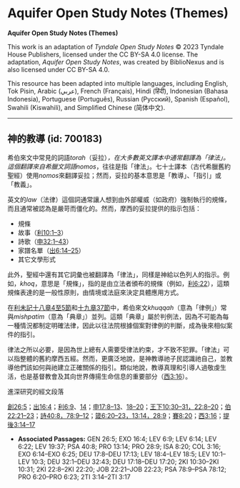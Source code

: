 # Aquifer Open Study Notes (Themes)

**Aquifer Open Study Notes (Themes)**

This work is an adaptation of *Tyndale Open Study Notes* © 2023 Tyndale House Publishers, licensed under the CC BY\-SA 4\.0 license. The adaptation, *Aquifer Open Study Notes*, was created by BiblioNexus and is also licensed under CC BY\-SA 4\.0\.

This resource has been adapted into multiple languages, including English, Tok Pisin, Arabic (عربي), French (Français), Hindi (हिंदी), Indonesian (Bahasa Indonesia), Portuguese (Português), Russian (Русский), Spanish (Español), Swahili (Kiswahili), and Simplified Chinese (简体中文).



--------------------------------

## 神的教導 (id: 700183)

希伯來文中常見的詞語*torah*（妥拉）*，*在大多數英文譯本中通常翻譯為「律法」。這個翻譯來自希臘文詞語*nomos*，往往是指「律法」。七十士譯本（古代希臘舊約聖經）使用*nomos*來翻譯妥拉；然而，妥拉的基本意思是「教導」、「指引」或「教義」。

英文的*law*（法律）這個詞通常讓人想到由外部權威（如政府）強制執行的規條，而且通常被認為是嚴苛而僵化的。然而，摩西的妥拉提供的指示包括：

* 規條
* 故事（[利10:1–3](https://ref.ly/Lev10:1-Lev10:3)）
* 詩歌（[申32:1–43](https://ref.ly/Deut32:1-Deut32:43)）
* 家譜名單（[出6:14–25](https://ref.ly/Exod6:14-Exod6:25)）
* 其它文學形式

此外，聖經中還有其它詞彙也被翻譯為「律法」，同樣是神給以色列人的指示。例如，*khoq*，意思是「規條」，指的是由立法者頒布的規條（例如，[利6:22](https://ref.ly/Lev6:22)），這類規條表達的是一般性原則，由情境或法庭來決定具體應用方式。

在[利未記十八章4至5節](https://ref.ly/Lev18:4-Lev18:5)和[十九章37節](https://ref.ly/Lev19:37)中，希伯來文*khuqqah*（意為「律例」）常與*mishpatim*（意為「典章」）並列。這類「典章」屬於判例法，因為不可能為每一種情況都制定明確法律，因此以往法院根據個案對律例的判斷，成為後來相似案件的指引。

律法之所以必要，是因為世上總有人需要受律法約束，才不致不犯罪。「律法」可以指整體的舊約摩西五經。然而，更廣泛地說，是神教導祂子民認識祂自己，並教導他們該如何與祂建立正確關係的指引。類似地說，教導真理和引導人過敬虔生活，也是基督教會及其向世界傳揚生命信息的重要部分（[西3:16](https://ref.ly/Col3:16)）。

進深研究的經文段落

[創26:5](https://ref.ly/Gen26:5)；[出16:4](https://ref.ly/Exod16:4)；[利6:9](https://ref.ly/Lev6:9)、[14](https://ref.ly/Lev6:14)；[申17:8–13](https://ref.ly/Deut17:8-Deut17:13)、[18–20](https://ref.ly/Deut17:18-Deut17:20)；[王下10:30–31，](https://ref.ly/2Kgs10:30-2Kgs10:31)[22:8–20](https://ref.ly/2Kgs22:8-2Kgs22:20)；[伯22:21–23](https://ref.ly/Job22:21-Job22:23)；[詩40:8，](https://ref.ly/Ps40:8)[78:9–12](https://ref.ly/Ps78:9-Ps78:12)；[箴6:20–23，](https://ref.ly/Prov6:20-Prov6:23)[13:14，](https://ref.ly/Prov13:14)[28:9](https://ref.ly/Prov28:9)；[賽8:20](https://ref.ly/Isa8:20)；[西3:16](https://ref.ly/Col3:16)；[提後3:14–17](https://ref.ly/2Tim3:14-2Tim3:17)

* **Associated Passages:** GEN 26:5; EXO 16:4; LEV 6:9; LEV 6:14; LEV 6:22; LEV 19:37; PSA 40:8; PRO 13:14; PRO 28:9; ISA 8:20; COL 3:16; EXO 6:14–EXO 6:25; DEU 17:8–DEU 17:13; LEV 18:4–LEV 18:5; LEV 10:1–LEV 10:3; DEU 32:1–DEU 32:43; DEU 17:18–DEU 17:20; 2KI 10:30–2KI 10:31; 2KI 22:8–2KI 22:20; JOB 22:21–JOB 22:23; PSA 78:9–PSA 78:12; PRO 6:20–PRO 6:23; 2TI 3:14–2TI 3:17

